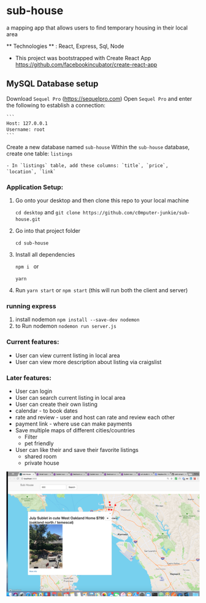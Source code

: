 # sub-house
a mapping app that allows users to find temporary housing in their local area

** Technologies ** : React, Express, Sql, Node

* This project was bootstrapped with Create React App
  https://github.com/facebookincubator/create-react-app

## MySQL Database setup
Download `Sequel Pro` (https://sequelpro.com)
Open `Sequel Pro` and enter the following to establish a connection:

    ```
    Host: 127.0.0.1
    Username: root
    ```
Create a new database named `sub-house`
Within the `sub-house` database, create one table: `listings`

    - In `listings` table, add these columns: `title`, `price`, `location`, `link`

 ### Application Setup:

1. Go onto your desktop and then clone this repo to your local machine

    `cd desktop` and `git clone https://github.com/c0mputer-junkie/sub-house.git`

2. Go into that project folder

    `cd sub-house`


3. Install all dependencies

    `npm i `
    or

    `yarn`

6. Run `yarn start` or `npm start` (this will run both the client and server)

### running express
1. install nodemon
    `npm install --save-dev nodemon`
2. to Run nodemon
    `nodemon run server.js`

### Current features:
- User can view current listing in local area 
- User can view more description about listing via craigslist

### Later features:
- User can login
- User can search current listing in local area  
- User can create their own listing
- calendar - to book dates
- rate and review - user and host can rate and review each other
- payment link - where use can make payments
- Save multiple maps of different cities/countries
  - Filter
  - pet friendly
- User can like their and save their favorite listings
    - shared room
    - private house

![subhouseimage](public/images/subhouseimage.png)
